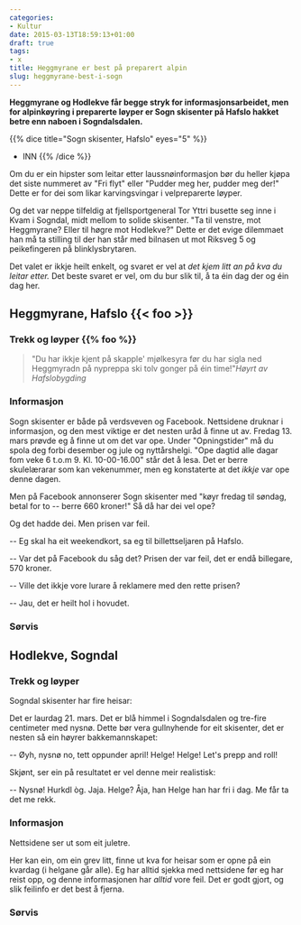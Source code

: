 ```yaml
---
categories:
- Kultur
date: 2015-03-13T18:59:13+01:00
draft: true
tags:
- x
title: Heggmyrane er best på preparert alpin
slug: heggmyrane-best-i-sogn
---
```


**Heggmyrane og Hodlekve får begge stryk for informasjonsarbeidet, men for alpinkøyring i preparerte løyper er Sogn skisenter på Hafslo hakket betre enn naboen i Sogndalsdalen.**

<!--more-->


{{% dice title="Sogn skisenter, Hafslo" eyes="5" %}}
* INN
{{% /dice %}}

Om du er ein hipster som leitar etter laussnøinformasjon bør du heller kjøpa det siste nummeret av "Fri flyt" eller "Pudder meg her, pudder meg der!" Dette er for dei som likar karvingsvingar i velpreparerte løyper.

Og det var neppe tilfeldig at fjellsportgeneral Tor Yttri busette seg inne i Kvam i Sogndal, midt mellom to solide skisenter. "Ta til venstre, mot Heggmyrane? Eller til høgre mot Hodlekve?" Dette er det evige dilemmaet han må ta stilling til der han står med bilnasen ut mot Riksveg 5 og peikefingeren på blinklysbrytaren.

Det valet er ikkje heilt enkelt, og svaret er vel at _det kjem litt an på kva du leitar etter._ Det beste svaret er vel, om du bur slik til, å ta éin dag der og éin dag her.

## Heggmyrane, Hafslo {{< foo >}}

### Trekk og løyper {{% foo %}}


>"Du har ikkje kjent på skapple' mjølkesyra før du har sigla ned Heggmyradn på nypreppa ski tolv gonger på éin time!"<cite>Høyrt av Hafslobygding</cite>


### Informasjon

Sogn skisenter er både på verdsveven og Facebook. Nettsidene druknar i informasjon, og den mest viktige er det nesten uråd å finne ut av. Fredag 13. mars prøvde eg å finne ut om det var ope. Under "Opningstider" må du spola deg forbi desember og jule og nyttårshelgi. "Ope dagtid alle dagar fom veke 6 t.o.m 9. Kl. 10-00-16.00" står det å lesa. Det er berre skulelærarar som kan vekenummer, men eg konstaterte at det *ikkje* var ope denne dagen.

Men på Facebook annonserer Sogn skisenter med "køyr fredag til søndag, betal for to -- berre 660 kroner!" Så då har dei vel ope?

Og det hadde dei. Men prisen var feil.

-- Eg skal ha eit weekendkort, sa eg til billettseljaren på Hafslo. 

-- Var det på Facebook du såg det? Prisen der var feil, det er endå billegare, 570 kroner.

-- Ville det ikkje vore lurare å reklamere med den rette prisen?

-- Jau, det er heilt hol i hovudet.

### Sørvis

## Hodlekve, Sogndal

### Trekk og løyper

Sogndal skisenter har fire heisar:

Det er laurdag 21. mars. Det er blå himmel i Sogndalsdalen og tre-fire centimeter med nysnø. Dette bør vera gullnyhende for eit skisenter, det er nesten så ein høyrer bakkemannskapet:

-- Øyh, nysnø no, tett oppunder april! Helge! Helge! Let's prepp and roll!

Skjønt, ser ein på resultatet er vel denne meir realistisk:

-- Nysnø! Hurkdl òg. Jaja. Helge? Åja, han Helge han har fri i dag. Me får ta det me rekk.



### Informasjon

Nettsidene ser ut som eit juletre. 

Her kan ein, om ein grev litt, finne ut kva for heisar som er opne på ein kvardag (i helgane går alle). Eg har alltid sjekka med nettsidene før eg har reist opp, og denne informasjonen har _alltid_ vore feil. Det er godt gjort, og slik feilinfo er det best å fjerna.

### Sørvis


